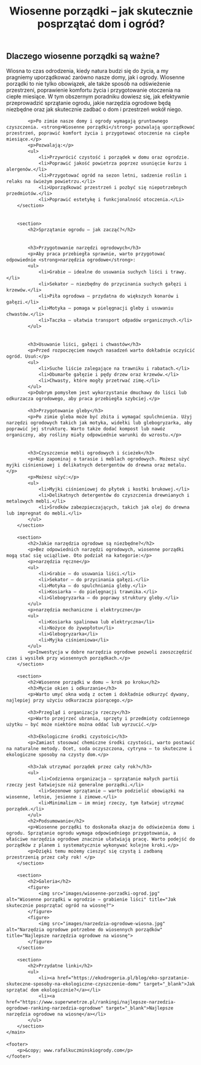 <!DOCTYPE html>
<html lang="pl">
<head>
    <meta charset="UTF-8">
    <meta name="viewport" content="width=device-width, initial-scale=1.0">
    <meta name="description" content="Praktyczne porady dotyczące wiosennych porządków w domu i ogrodzie. Sprawdź, jakie narzędzia ogrodowe ułatwią sprzątanie!">
    <meta name="keywords" content="Wiosenne porządki, sprzątanie ogrodu, narzędzia ogrodowe">
    <title>Wiosenne porządki – skuteczne sprzątanie ogrodu i domu</title>
    <link rel="canonical" href="https://www.rafalkuczminskiogrody.com/wiosenne-porzadki-sprzatanie-ogrodu">
    <link rel="stylesheet" href="styles.css">
</head>
<body>
    <header>
        <h1>Wiosenne porządki – jak skutecznie posprzątać dom i ogród?</h1>
    </header>
    <main>
        <section>
            <h2>Dlaczego wiosenne porządki są ważne?</h2>
            <p>Wiosna to czas odrodzenia, kiedy natura budzi się do życia, a my pragniemy uporządkować zarówno nasze domy, jak i ogrody. Wiosenne porządki to nie tylko obowiązek, ale także sposób na odświeżenie przestrzeni, poprawienie komfortu życia i przygotowanie otoczenia na ciepłe miesiące. W tym obszernym poradniku dowiesz się, jak efektywnie przeprowadzić sprzątanie ogrodu, jakie narzędzia ogrodowe będą niezbędne oraz jak skutecznie zadbać o dom i przestrzeń wokół niego. 
            
            <p>Po zimie nasze domy i ogrody wymagają gruntownego czyszczenia. <strong>Wiosenne porządki</strong> pozwalają uporządkować przestrzeń, poprawić komfort życia i przygotować otoczenie na ciepłe miesiące.</p>
            <p>Pozwalają:</p>
            <ul>
                <li>Przywrócić czystość i porządek w domu oraz ogrodzie.
                <li>Poprawić jakość powietrza poprzez usunięcie kurzu i alergenów.</li>
                <li>Przygotować ogród na sezon letni, sadzenie roślin i relaks na świeżym powietrzu.</li>
                <li>Uporządkować przestrzeń i pozbyć się niepotrzebnych przedmiotów.</li>
                <li>Poprawić estetykę i funkcjonalność otoczenia.</Li>
        </section>
        
        
        <section>
            <h2>Sprzątanie ogrodu – jak zacząć?</h2>
            
            
            <h3>Przygotowanie narzędzi ogrodowych</h3>
            <p>Aby praca przebiegła sprawnie, warto przygotować odpowiednie <strong>narzędzia ogrodowe</strong>: 
            <ul>
                <li>Grabie – idealne do usuwania suchych liści i trawy.</li>
                <li>Sekator – niezbędny do przycinania suchych gałęzi i krzewów.</li>
                <li>Piła ogrodowa – przydatna do większych konarów i gałęzi.</li>
                <li>Motyka – pomaga w pielęgnacji gleby i usuwaniu chwastów.</li>
                <li>Taczka – ułatwia transport odpadów organicznych.</li>
            </ul>
           
           
            <h3>Usuwanie liści, gałęzi i chwastów</h3>
            <p>Przed rozpoczęciem nowych nasadzeń warto dokładnie oczyścić ogród. Usuń:</p>
            <ul>
                <li>Suche liście zalegające na trawniku i rabatach.</li>
                <li>Obumarłe gałęzie i pędy drzew oraz krzewów.</li>
                <li>Chwasty, które mogły przetrwać zimę.</li>
            </ul>
            <p>Dobrym pomysłem jest wykorzystanie dmuchawy do liści lub odkurzacza ogrodowego, aby praca przebiegła szybciej.</p>
            
            <h3>Przygotowanie gleby</h3>
            <p>Po zimie gleba może być zbita i wymagać spulchnienia. Użyj narzędzi ogrodowych takich jak motyka, widełki lub glebogryzarka, aby poprawić jej strukturę. Warto także dodać kompost lub nawóz organiczny, aby rośliny miały odpowiednie warunki do wzrostu.</p>
            
            
            <h3>Czyszczenie mebli ogrodowych i ścieżek</h3>
            <p>Nie zapominaj o tarasie i meblach ogrodowych. Możesz użyć myjki ciśnieniowej i delikatnych detergentów do drewna oraz metalu.</p>
            <p>Możesz użyć:</p>
            <ul>
                <li>Myjki ciśnieniowej do płytek i kostki brukowej.</li>
                <li>Delikatnych detergentów do czyszczenia drewnianych i metalowych mebli.</li>
                <li>Środków zabezpieczających, takich jak olej do drewna lub impregnat do mebli.</li>
            </ul>
        </section>

        <section>
            <h2>Jakie narzędzia ogrodowe są niezbędne?</h2>
            <p>Bez odpowiednich narzędzi ogrodowych, wiosenne porządki mogą stać się uciążliwe. Oto podział na kategorie:</p>
            <p>narzędzia ręczne</p>
            <ul>
                <li>Grabie – do usuwania liści.</li>
                <li>Sekator – do przycinania gałęzi.</li>
                <li>Motyka – do spulchniania gleby.</li>
                <li>Kosiarka – do pielęgnacji trawnika.</li>
                <li>Glebogryzarka – do poprawy struktury gleby.</li>
            </ul>
            <p>narzędzia mechaniczne i elektryczne</p>
            <ul>
                <li>Kosiarka spalinowa lub elektryczna</li>
                <li>Nożyce do żywopłotu</li>
                <li>Glebogryzarka</li>
                <li>Myjka ciśnieniowa</li>
            </ul>
            <p>Inwestycja w dobre narzędzia ogrodowe pozwoli zaoszczędzić czas i wysiłek przy wiosennych porządkach.</p>
        </section>

        <section>
            <h2>Wiosenne porządki w domu – krok po kroku</h2>
            <h3>Mycie okien i odkurzanie</h3>
            <p>Warto umyć okna wodą z octem i dokładnie odkurzyć dywany, najlepiej przy użyciu odkurzacza piorącego.</p>
            
            <h3>Przegląd i organizacja rzeczy</h3>
            <p>Warto przejrzeć ubrania, sprzęty i przedmioty codziennego użytku – być może niektóre można oddać lub wyrzucić.</p>

            <h3>Ekologiczne środki czystości</h3>
            <p>Zamiast stosować chemiczne środki czystości, warto postawić na naturalne metody. Ocet, soda oczyszczona, cytryna – to skuteczne i ekologiczne sposoby na czysty dom.</p>
            
            <h3>Jak utrzymać porządek przez cały rok?</h3>
            <ul>
                <li>Codzienna organizacja – sprzątanie małych partii rzeczy jest łatwiejsze niż generalne porządki.</li>
                <li>Sezonowe sprzątanie – warto podzielić obowiązki na wiosenne, letnie, jesienne i zimowe.</li>
                <li>Minimalizm – im mniej rzeczy, tym łatwiej utrzymać porządek.</li>
            </ul>
            <h2>Podsumowanie</h2>
            <p>Wiosenne porządki to doskonała okazja do odświeżenia domu i ogrodu. Sprzątanie ogrodu wymaga odpowiedniego przygotowania, a właściwe narzędzia ogrodowe znacznie ułatwiają pracę. Warto podejść do porządków z planem i systematycznie wykonywać kolejne kroki.</p>
            <p>Dzięki temu możemy cieszyć się czystą i zadbaną przestrzenią przez cały rok! </p>
        </section>

        <section>
            <h2>Galeria</h2>
            <figure>
                <img src="images/wiosenne-porzadki-ogrod.jpg" alt="Wiosenne porządki w ogrodzie – grabienie liści" title="Jak skutecznie posprzątać ogród na wiosnę?">
            </figure>
            <figure>
                <img src="images/narzedzia-ogrodowe-wiosna.jpg" alt="Narzędzia ogrodowe potrzebne do wiosennych porządków" title="Najlepsze narzędzia ogrodowe na wiosnę">
            </figure>
        </section>

        <section>
            <h2>Przydatne linki</h2>
            <ul>
                <li><a href="https://ekodrogeria.pl/blog/eko-sprzatanie-skuteczne-sposoby-na-ekologiczne-czyszczenie-domu" target="_blank">Jak sprzątać dom ekologicznie?</a></li>
                <li><a href="https://www.superwnetrze.pl/rankingi/najlepsze-narzedzia-ogrodowe-ranking-narzedzia-ogrodowe" target="_blank">Najlepsze narzędzia ogrodowe na wiosnę</a></li>
            </ul>
        </section>
    </main>

    <footer>
        <p>&copy; www.rafalkuczminskiogrody.com</p>
    </footer>
</body>
</html>
